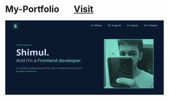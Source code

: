 # My-Portfolio &nbsp;&nbsp;&nbsp;&nbsp;&nbsp; [Visit](https://shimulmendes.com/)

<img src="image/Screenshot-page.png" width="900px">
